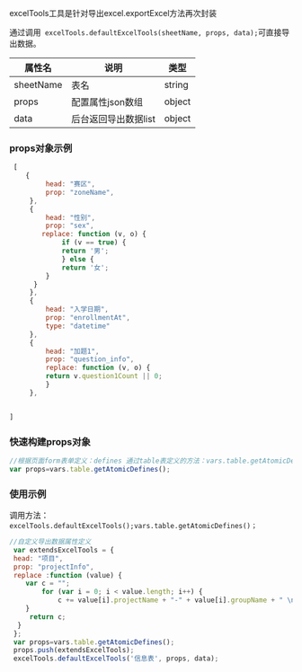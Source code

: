 excelTools工具是针对导出excel.exportExcel方法再次封装

通过调用` excelTools.defaultExcelTools(sheetName, props, data);`可直接导出数据。

| 属性名  | 说明  | 类型  |
| ------------ | ------------ | ------------ |
| sheetName  | 表名  | string  |
| props  | 配置属性json数组  |  object |
| data  | 后台返回导出数据list  | object  |

### props对象示例

```javascript
 [
	{
		 head: "赛区",
		 prop: "zoneName",
	 },
	 {
		 head: "性别",
		 prop: "sex",
		replace: function (v, o) {
			 if (v == true) {
			 return '男';
			 } else {
			 return '女';
		 }
	  }
	 },
	 {
		 head: "入学日期",
		 prop: "enrollmentAt",
		 type: "datetime"
	 },
	 {
		 head: "加题1",
		 prop: "question_info",
		 replace: function (v, o) {
		 return v.question1Count || 0;
		 }
	 },


]
```

### 快速构建props对象
```javascript
//根据页面form表单定义：defines 通过table表定义的方法：vars.table.getAtomicDefines();
var props=vars.table.getAtomicDefines();
```

### 使用示例

调用方法：`excelTools.defaultExcelTools();vars.table.getAtomicDefines()；`

```javascript
//自定义导出数据属性定义
 var extendsExcelTools = {
 head: "项目",
 prop: "projectInfo",
 replace :function (value) {
    var c = "";
        for (var i = 0; i < value.length; i++) {
            c += value[i].projectName + "-" + value[i].groupName + " \n"
    }
     return c;
  }
 };
 var props=vars.table.getAtomicDefines();
 props.push(extendsExcelTools);
 excelTools.defaultExcelTools('信息表', props, data);
```


